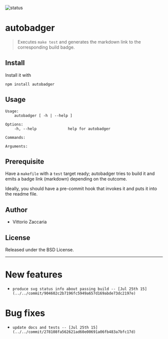 ![status](https://img.shields.io/badge/build-ok-brightgreen.svg)
# autobadger
> Executes `make test` and generates the markdown link to the corresponding build badge.

## Install

Install it with

```
npm install autobadger
```
## Usage

```
Usage:
    autobadger [ -h | --help ]

Options:
	-h, --help              help for autobadger

Commands:

Arguments:

```

## Prerequisite

Have a `makefile` with a `test` target ready; autobadger tries to build it and emits a badge link (markdown) depending on the outcome.

Ideally, you should have a pre-commit hook that invokes it and puts it into the readme file.

## Author

* Vittorio Zaccaria

## License
Released under the BSD License.

***



# New features

-     produce svg status info about passing build -- [Jul 25th 15](../../commit/904602c2b7196fc5949a657d169abde73dc2197e)

# Bug fixes

-     update docs and tests -- [Jul 25th 15](../../commit/278108fa562621ad60e00691a06fb483a7bfc17d)
